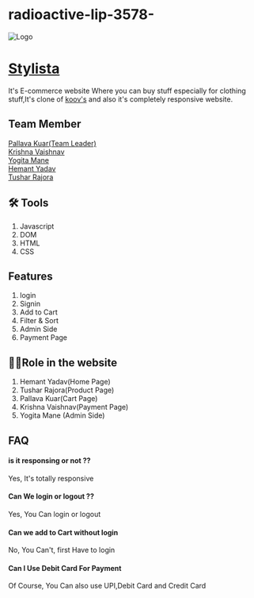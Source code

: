# radioactive-lip-3578-

![Logo](https://dancing-tarsier-2de857.netlify.app/logo-removebg.png)

# [Stylista](https://dancing-tarsier-2de857.netlify.app/index.html)

It's E-commerce website Where you can buy stuff
especially for clothing stuff,It's clone of [koov's](https://www.koovs.com/) and also it's completely responsive website.

## Team Member

[Pallava Kuar(Team Leader)](https://github.com/PallavaKuarweb23)  
[Krishna Vaishnav](https://github.com/KrishnaVaishnav98)  
[Yogita Mane](https://github.com/Yogita2021)  
[Hemant Yadav](https://github.com/Hemant142)  
[Tushar Rajora](https://github.com/Tushar092)

## 🛠 Tools

1. Javascript
2. DOM
3. HTML
4. CSS

## Features

1. login
2. Signin
3. Add to Cart
4. Filter & Sort
5. Admin Side
6. Payment Page

## 👩‍🚒Role in the website

1. Hemant Yadav(Home Page)
2. Tushar Rajora(Product Page)
3. Pallava Kuar(Cart Page)
4. Krishna Vaishnav(Payment Page)
5. Yogita Mane (Admin Side)

## FAQ

#### is it responsing or not ??

Yes, It's totally responsive

#### Can We login or logout ??

Yes, You Can login or logout

#### Can we add to Cart without login

No, You Can't, first Have to login

#### Can I Use Debit Card For Payment

Of Course, You Can also use UPI,Debit Card and Credit Card
